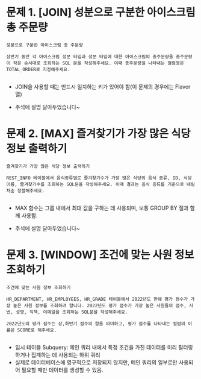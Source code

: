 # 문제 1. [JOIN] 성분으로 구분한 아이스크림 총 주문량

```
성분으로 구분한 아이스크림 총 주문량

상반기 동안 각 아이스크림 성분 타입과 성분 타입에 대한 아이스크림의 총주문량을 총주문량이 작은 순서대로 조회하는 SQL 문을 작성해주세요. 이때 총주문량을 나타내는 컬럼명은 TOTAL_ORDER로 지정해주세요.
```

![]()

- JOIN을 사용할 때는 반드시 일치하는 키가 있어야 함(이 문제의 경우에는 Flavor 열)

- 주석에 설명 달아두었습니다~

# 문제 2. [MAX] 즐겨찾기가 가장 많은 식당 정보 출력하기

```
즐겨찾기가 가장 많은 식당 정보 출력하기

REST_INFO 테이블에서 음식종류별로 즐겨찾기수가 가장 많은 식당의 음식 종류, ID, 식당 이름, 즐겨찾기수를 조회하는 SQL문을 작성해주세요. 이때 결과는 음식 종류를 기준으로 내림차순 정렬해주세요.
```

![]()

- MAX 함수는 그룹 내에서 최대 값을 구하는 데 사용되며, 보통 GROUP BY 절과 함께 사용함.

- 주석에 설명 달아두었습니다~

# 문제 3. [WINDOW] 조건에 맞는 사원 정보 조회하기

```
조건에 맞는 사원 정보 조회하기

HR_DEPARTMENT, HR_EMPLOYEES, HR_GRADE 테이블에서 2022년도 한해 평가 점수가 가장 높은 사원 정보를 조회하려 합니다. 2022년도 평가 점수가 가장 높은 사원들의 점수, 사번, 성명, 직책, 이메일을 조회하는 SQL문을 작성해주세요.

2022년도의 평가 점수는 상,하반기 점수의 합을 의미하고, 평가 점수를 나타내는 컬럼의 이름은 SCORE로 해주세요.
```

![]()

- 임시 테이블 Subquery: 메인 쿼리 내에서 특정 조건을 가진 데이터를 미리 필터링하거나 집계하는 데 사용되는 하위 쿼리
- 실제로 데이터베이스에 영구적으로 저장되지 않지만, 메인 쿼리의 일부로만 사용되어 필요할 때만 데이터를 생성할 수 있음.